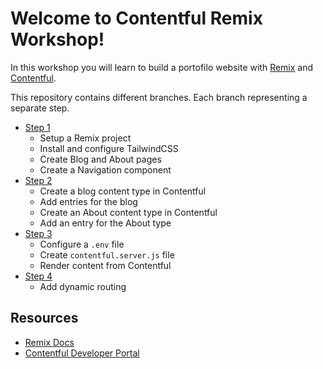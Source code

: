 # Welcome to Contentful Remix Workshop!

In this workshop you will learn to build a portofilo website with [Remix](https://remix.run) and [Contentful](https://contentful.com).

This repository contains different branches. Each branch representing a separate step.

- [Step 1](https://github.com/harshil1712/remix-contentful-workshop/tree/step-1)
    - Setup a Remix project
    - Install and configure TailwindCSS
    - Create Blog and About pages
    - Create a Navigation component
- [Step 2](https://github.com/harshil1712/remix-contentful-workshop/tree/step-2)
    - Create a blog content type in Contentful
    - Add entries for the blog
    - Create an About content type in Contentful
    - Add an entry for the About type
- [Step 3](https://github.com/harshil1712/remix-contentful-workshop/tree/step-3)
    - Configure a `.env` file
    - Create `contentful.server.js` file
    - Render content from Contentful
- [Step 4](https://github.com/harshil1712/remix-contentful-workshop/tree/step-4)
    - Add dynamic routing
    
## Resources

- [Remix Docs](https://remix.run/docs)
- [Contentful Developer Portal](https://www.contentful.com/developers/)